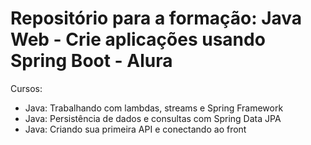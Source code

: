 # Repositório para a formação: Java Web - Crie aplicações usando Spring Boot - Alura

Cursos:

- Java: Trabalhando com lambdas, streams e Spring Framework
- Java: Persistência de dados e consultas com Spring Data JPA
- Java: Criando sua primeira API e conectando ao front